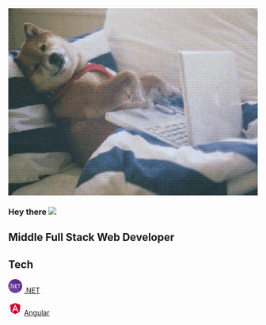 <img align="center" alt="GIF" src="giphy.gif" width="550" />

### Hey there <img src="https://media.giphy.com/media/hvRJCLFzcasrR4ia7z/giphy.gif" width="25px">

## Middle Full Stack Web Developer

## Tech

<code><img height="28" src="https://raw.githubusercontent.com/github/explore/80688e429a7d4ef2fca1e82350fe8e3517d3494d/topics/dotnet/dotnet.png"></code> [ .NET](https://dotnet.microsoft.com/)

<code><img src="Angular_full_color_logo.svg.png" height="28"/></code>  [Angular](https://angular.io/)




